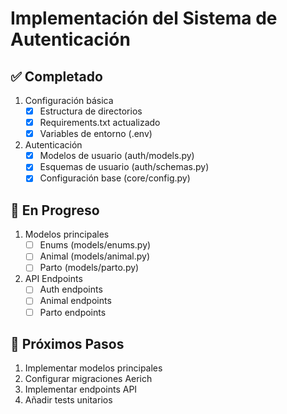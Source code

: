 # Implementación del Sistema de Autenticación

## ✅ Completado
1. Configuración básica
   - [x] Estructura de directorios
   - [x] Requirements.txt actualizado
   - [x] Variables de entorno (.env)

2. Autenticación
   - [x] Modelos de usuario (auth/models.py)
   - [x] Esquemas de usuario (auth/schemas.py)
   - [x] Configuración base (core/config.py)

## 🚧 En Progreso
1. Modelos principales
   - [ ] Enums (models/enums.py)
   - [ ] Animal (models/animal.py)
   - [ ] Parto (models/parto.py)

2. API Endpoints
   - [ ] Auth endpoints
   - [ ] Animal endpoints
   - [ ] Parto endpoints

## 📝 Próximos Pasos
1. Implementar modelos principales
2. Configurar migraciones Aerich
3. Implementar endpoints API
4. Añadir tests unitarios